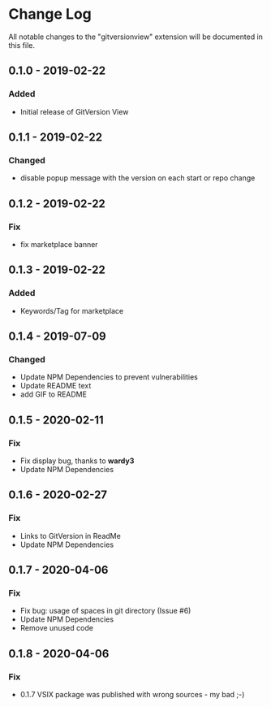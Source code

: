 # Change Log
All notable changes to the "gitversionview" extension will be documented in this file.

## 0.1.0 - 2019-02-22
### Added
- Initial release of GitVersion View

## 0.1.1 - 2019-02-22
### Changed
- disable popup message with the version on each start or repo change

## 0.1.2 - 2019-02-22
### Fix
- fix marketplace banner

## 0.1.3 - 2019-02-22
### Added
- Keywords/Tag for marketplace

## 0.1.4 - 2019-07-09
### Changed
- Update NPM Dependencies to prevent vulnerabilities
- Update README text
- add GIF to README

## 0.1.5 - 2020-02-11
### Fix
- Fix display bug, thanks to __wardy3__
- Update NPM Dependencies 

## 0.1.6 - 2020-02-27
### Fix
- Links to GitVersion in ReadMe
- Update NPM Dependencies 

## 0.1.7 - 2020-04-06
### Fix
- Fix bug: usage of spaces in git directory (Issue #6)
- Update NPM Dependencies 
- Remove unused code

## 0.1.8 - 2020-04-06
### Fix
- 0.1.7 VSIX package was published with wrong sources - my bad ;-)